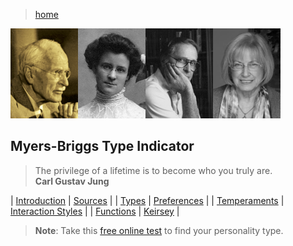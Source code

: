 > [home](../)

![banner](photos/banner.png)

## Myers-Briggs Type Indicator

> The privilege of a lifetime is to become who you truly are.  
> **Carl Gustav Jung**  

| [Introduction](introduction) | [Sources](sources) |
| [Types](types) | [Preferences](preferences) |
| [Temperaments](temperaments) | [Interaction Styles](styles) |
| [Functions](functions) | [Keirsey](keirsey) |

> **Note**:  Take this [free online test](test) to find your personality type.
